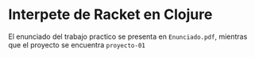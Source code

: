 # Interpete de Racket en Clojure

El enunciado del trabajo practico se presenta en `Enunciado.pdf`, mientras que el proyecto se encuentra `proyecto-01`
